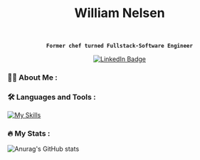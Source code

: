 <h1 align="center">William Nelsen</h1>
<br>
<div  align="center"> 
  
**`Former chef turned Fullstack-Software Engineer`**
  
</div>
<div id="badges" align="center">
  <a href="https://www.linkedin.com/in/ycrivera/">
    <img src="https://img.shields.io/badge/LinkedIn-blue?style=for-the-badge&logo=linkedin&logoColor=white" alt="LinkedIn Badge"/>
  </a>
</div>

### :man_technologist: About Me :

<!-- <h3 align="left">Connect with me:</h3>

  
<a href="https://linkedin.com/in/ycrivera" rel="noreferrer" target="_blank"><img align="center" src="https://raw.githubusercontent.com/rahuldkjain/github-profile-readme-generator/master/src/images/icons/Social/linked-in-alt.svg" alt="ycrivera" height="30" width="40" /></a> -->



### :hammer_and_wrench: Languages and Tools :
[![My Skills](https://skillicons.dev/icons?i=react,js,redux,postgres,ruby,rails,nodejs,mongodb,express,aws,git,linux,html,css)](https://skillicons.dev)

### :fire: My Stats :

<!-- [![GitHub Streak](http://github-readme-streak-stats.herokuapp.com?user=nelsenW&theme=dark&background=000000)](https://git.io/streak-stats) -->
![Anurag's GitHub stats](https://github-readme-stats.vercel.app/api?username=nelsenW&show_icons=true&theme=dracula)


